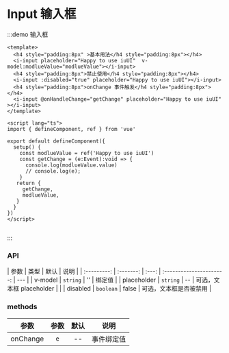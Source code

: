 # Input 输入框

:::demo 输入框

```vue
<template>
  <h4 style="padding:8px" >基本用法</h4 style="padding:8px"></h4>
  <i-input placeholder="Happy to use iuUI"  v-model:modlueValue="modlueValue"></i-input>
  <h4 style="padding:8px">禁止使用</h4 style="padding:8px"></h4>
  <i-input :disabled="true" placeholder="Happy to use iuUI"></i-input>
  <h4 style="padding:8px">onChange 事件触发</h4 style="padding:8px"></h4>
  <i-input @onHandleChange="getChange" placeholder="Happy to use iuUI" ></i-input>
</template>

<script lang="ts">
import { defineComponent, ref } from 'vue'

export default defineComponent({
  setup() {
    const modlueValue = ref('Happy to use iuUI')
    const getChange = (e:Event):void => {
      console.log(modlueValue.value)
      // console.log(e);
    }
   return {
     getChange,
     modlueValue,
   }
  }
})
</script>


```

:::

### API

|    参数     |   类型    | 默认  |           说明           |
| :---------: | :-------: | :---: | :----------------------: | --- |
|   v-model   | `string`  |  ''   |          绑定值          |
| placeholder | `string`  |  --   | 可选，文本框 placeholder |     |
|  disabled   | `boolean` | false |  可选，文本框是否被禁用  |

### methods

|   参数   | 参数 | 默认 |    说明    |
| :------: | :--: | :--: | :--------: |
| onChange | `e`  |  --  | 事件绑定值 |
